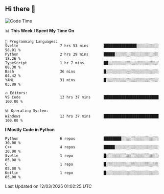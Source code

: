 ## Hi there 👋

<!--START_SECTION:waka-->
![Code Time](http://img.shields.io/badge/Code%20Time-64%20hrs%2048%20mins-blue)

📊 **This Week I Spent My Time On** 

```text
💬 Programming Languages: 
Svelte                   7 hrs 53 mins       ███████████████░░░░░░░░░░   58.01 % 
Python                   2 hrs 29 mins       █████░░░░░░░░░░░░░░░░░░░░   18.26 % 
TypeScript               1 hr 7 mins         ██░░░░░░░░░░░░░░░░░░░░░░░   08.30 % 
Bash                     36 mins             █░░░░░░░░░░░░░░░░░░░░░░░░   04.42 % 
YAML                     31 mins             █░░░░░░░░░░░░░░░░░░░░░░░░   03.89 % 

🔥 Editors: 
VS Code                  13 hrs 37 mins      █████████████████████████   100.00 % 

💻 Operating System: 
Windows                  13 hrs 37 mins      █████████████████████████   100.00 % 
```

**I Mostly Code in Python** 

```text
Python                   6 repos             ████████░░░░░░░░░░░░░░░░░   30.00 % 
C++                      4 repos             █████░░░░░░░░░░░░░░░░░░░░   20.00 % 
Svelte                   1 repo              █░░░░░░░░░░░░░░░░░░░░░░░░   05.00 % 
C                        1 repo              █░░░░░░░░░░░░░░░░░░░░░░░░   05.00 % 
Kotlin                   1 repo              █░░░░░░░░░░░░░░░░░░░░░░░░   05.00 % 
```




 Last Updated on 12/03/2025 01:02:25 UTC
<!--END_SECTION:waka-->
